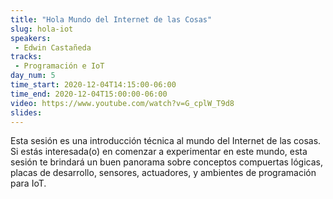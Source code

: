 ```yaml
---
title: "Hola Mundo del Internet de las Cosas"
slug: hola-iot
speakers:
 - Edwin Castañeda
tracks:
 - Programación e IoT
day_num: 5
time_start: 2020-12-04T14:15:00-06:00
time_end: 2020-12-04T15:00:00-06:00
video: https://www.youtube.com/watch?v=G_cplW_T9d8
slides:
---
```


Esta sesión es una introducción técnica al mundo del Internet de las cosas. Si estás interesada(o) en comenzar a experimentar en este mundo, esta sesión te brindará un buen panorama sobre conceptos compuertas lógicas, placas de desarrollo, sensores, actuadores, y ambientes de programación para IoT.

